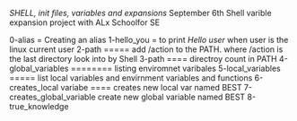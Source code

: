 *SHELL, init files, variables and expansions*
September 6th Shell varible expansion project with ALx Schoolfor SE

0-alias = Creating an alias
1-hello_you = to print *Hello user* when user is the linux current user
2-path ===== add /action to the PATH. where /action is the last directory look into by Shell
3-path ==== directroy count in PATH
4-global_variables ======== listing enviromnet varibales
5-local_variables ===== list local variables and envirnment variables and functions
6-creates_local variabe ==== creates new local var named BEST
7-creates_global_variable create new global variable named BEST
8-true_knowledge
